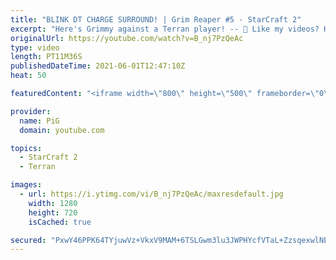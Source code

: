 ```yaml
---
title: "BLINK DT CHARGE SURROUND! | Grim Reaper #5 - StarCraft 2"
excerpt: "Here's Grimmy against a Terran player! -- 🐷 Like my videos? Help support me by being a patron: https://www.patreon.com/PiGSC2 🐖 Watch live at https://www.twitch.tv/x5_pig 🐽 Linktree: https://linktr.ee/PiGStarcraft 👕 Merch: https://teespring.com/stores/pig-sc2 -- 🤯 ICYFAR Playlist: https://www.youtube.com/playlist?list=PLFUDU8AOevUczdbU-zuY0-vykRSR1YsLC"
originalUrl: https://youtube.com/watch?v=B_nj7PzQeAc
type: video
length: PT11M36S
publishedDateTime: 2021-06-01T12:47:10Z
heat: 50

featuredContent: "<iframe width=\"800\" height=\"500\" frameborder=\"0\" src=\"https://www.youtube.com/embed/B_nj7PzQeAc\" allow=\"accelerometer; autoplay; encrypted-media; gyroscope; picture-in-picture\" allowfullscreen></iframe>"

provider:
  name: PiG
  domain: youtube.com

topics:
  - StarCraft 2
  - Terran

images:
  - url: https://i.ytimg.com/vi/B_nj7PzQeAc/maxresdefault.jpg
    width: 1280
    height: 720
    isCached: true

secured: "PxwY46PPK64TYjuwVz+VkxV9MAM+6TSLGwm3lu3JWPHYcfVTaL+ZzsqexwlNE1dBFYN4fW6+5BJqpiaBv3S3u1OxYKP5EvWKKpujUox1ssmdN+YXlyXhE+St2NRAVgvkz8GNiPgMDKYRiM0CjR9CZYc5+wrhXbBDsu7LgJbAWYXSq6JaDbPd7toaFscEO4Qw0QaShfgGR3BOKZ4KechBLbh2XYAaoddFUVncvbFtMy/TLOoZhk8C0UMXbJrl63TuMCpdH4+Ks/TOIrqqYFzCDq+6dYuYyfK6eKOrBbL8vOku2eqkt7EimDsGk62pJGoUQEDuC87M0WhySeQfLPdLcbFoYPyF9F8wpDzy1pmZNCDp2INoYl63d2ENXpJuGxgFFEdl0Yo0MoWgjWSsTqEtXOJHrnPdute9ksyT3HHGAYc=;RbW1QGH7DEukTld8IS+Chw=="
---
```


